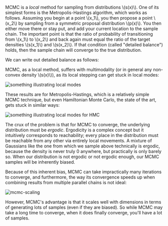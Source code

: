 MCMC is a _local_ method for sampling from distributions \\(s(x)\\). One of its
simplest forms is the Metropolis-Hastings algorithm, which works as follows.
Assuming you begin at a point \\(x_1\\), you then propose a point \\(x_2\\) by
sampling from a symmetric proposal distribution \\(p(x)\\). You then either
move there or stay put, and add your current location to the sample chain. The
important point is that the ratio of probability of transitioning from
\\(x_1\\) to \\(x_2\\) and back again must equal the ratio of the target
densities \\(s(x_1)\\) and \\(s(x_2)\\). If that condition (called "detailed
balance") holds, then the sample chain will converge to the true distribution.

We can write out detailed balance as follows:

$$ $$

MCMC, as a local method, suffers with multimodality (or in general any
non-convex density \\(s(x)\\)), as its local stepping can get stuck in local
modes:

![something illustrating local modes](local-modes.png)

These results are for Metropolis-Hastings, which is a relatively simple MCMC
technique, but even Hamiltonian Monte Carlo, the state of the art, gets stuck
in similar ways:

![something illustrating local modes for HMC](hmc-local-modes.png)

The crux of the problem is that for MCMC to converge, the underlying
distribution must be _ergodic_. Ergodicity is a complex concept but it
intuitively corresponds to reachability; every place in the distribution must
be reachable from any other via entirely local movements. A mixture of
Gaussians like the one from which we sample above technically is ergodic,
because the density is never truly 0 anywhere, but practically is only barely
so. When our distribution is not ergodic or not ergodic enough, our MCMC
samples will be inherently biased.

Because of this inherent bias, MCMC can take impractically many iterations to
converge, and furthermore, the way its convergence speeds up when combining
results from multiple parallel chains is not ideal:

![mcmc-scaling](mcmc-scaling.png)

However, MCMC's advantage is that it scales well with dimensions in terms of
generating lots of samples (even if they are biased). So while MCMC may take a
long time to converge, when it does finally converge, you'll have a lot of
samples.
